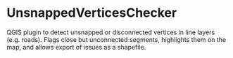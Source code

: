 # UnsnappedVerticesChecker
QGIS plugin to detect unsnapped or disconnected vertices in line layers (e.g. roads). Flags close but unconnected segments, highlights them on the map, and allows export of issues as a shapefile.
